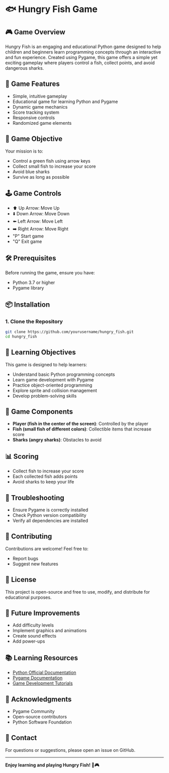 # 🐟 Hungry Fish Game

## 🎮 Game Overview
Hungry Fish is an engaging and educational Python game designed to help children and beginners learn programming concepts through an interactive and fun experience. Created using Pygame, this game offers a simple yet exciting gameplay where players control a fish, collect points, and avoid dangerous sharks.

## 🌟 Game Features
- Simple, intuitive gameplay
- Educational game for learning Python and Pygame
- Dynamic game mechanics
- Score tracking system
- Responsive controls
- Randomized game elements

## 🎯 Game Objective
Your mission is to:
- Control a green fish using arrow keys
- Collect small fish to increase your score
- Avoid blue sharks
- Survive as long as possible

## 🕹️ Game Controls
- ⬆️ Up Arrow: Move Up
- ⬇️ Down Arrow: Move Down
- ⬅️ Left Arrow: Move Left
- ➡️ Right Arrow: Move Right
- "P" Start game
- "Q" Exit game

## 🛠️ Prerequisites
Before running the game, ensure you have:
- Python 3.7 or higher
- Pygame library

## 📦 Installation

### 1. Clone the Repository
```bash
git clone https://github.com/yourusername/hungry_fish.git
cd hungry_fish
```

## 🧠 Learning Objectives
This game is designed to help learners:
- Understand basic Python programming concepts
- Learn game development with Pygame
- Practice object-oriented programming
- Explore sprite and collision management
- Develop problem-solving skills

## 🎨 Game Components
- **Player (fish in the center of the screen)**: Controlled by the player
- **Fish (small fish of different colors)**: Collectible items that increase score
- **Sharks (angry sharks)**: Obstacles to avoid

## 📊 Scoring
- Collect fish to increase your score
- Each collected fish adds points
- Avoid sharks to keep your life

## 🐞 Troubleshooting
- Ensure Pygame is correctly installed
- Check Python version compatibility
- Verify all dependencies are installed

## 🤝 Contributing
Contributions are welcome! Feel free to:
- Report bugs
- Suggest new features

## 📝 License
This project is open-source and free to use, modify, and distribute for educational purposes.

## 🌈 Future Improvements
- Add difficulty levels
- Implement graphics and animations
- Create sound effects
- Add power-ups

## 📚 Learning Resources
- [Python Official Documentation](https://docs.python.org/)
- [Pygame Documentation](https://www.pygame.org/docs/)
- [Game Development Tutorials](https://realpython.com/pygame-a-primer/)

## 🙌 Acknowledgments
- Pygame Community
- Open-source contributors
- Python Software Foundation

## 📧 Contact
For questions or suggestions, please open an issue on GitHub.

---

**Enjoy learning and playing Hungry Fish! 🐠🎮**

